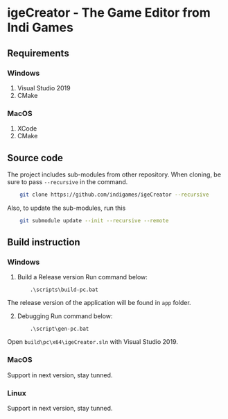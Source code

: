 # igeCreator - The Game Editor from Indi Games

## Requirements
### Windows
1. Visual Studio 2019
1. CMake

### MacOS
1. XCode
2. CMake

## Source code

The project includes sub-modules from other repository. When cloning, be sure to pass `--recursive` in the command.

```sh
    git clone https://github.com/indigames/igeCreator --recursive
```

Also, to update the sub-modules, run this

```sh
    git submodule update --init --recursive --remote
```

## Build instruction
### Windows
1. Build a Release version
Run command below:
    ```dos
        .\scripts\build-pc.bat
    ```
The release version of the application will be found in `app` folder.

2. Debugging
Run command below:
    ```dos
        .\script\gen-pc.bat
    ```
Open `build\pc\x64\igeCreator.sln` with Visual Studio 2019.

### MacOS
Support in next version, stay tunned.

### Linux
Support in next version, stay tunned.
